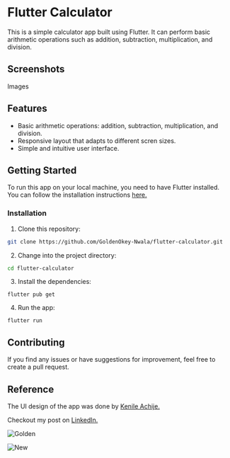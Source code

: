 # Flutter Calculator
This is a simple calculator app built using Flutter. It can perform basic arithmetic operations such as addition, subtraction, multiplication, and division.

## Screenshots

Images

## Features 
* Basic arithmetic operations: addition, subtraction, multiplication, and division.
* Responsive layout that adapts to different scren sizes.
* Simple and intuitive user interface.

## Getting Started

To run this app on your local machine, you need to have Flutter installed. You can follow the installation instructions [here.](https://flutter.dev/docs/get-started/install)

### Installation 
1. Clone this repository:
```bash
git clone https://github.com/GoldenOkey-Nwala/flutter-calculator.git
```
2. Change into the project directory:
```bash
cd flutter-calculator
```
3. Install the dependencies: 
```arduino
flutter pub get
```
4. Run the app:
```arduino
flutter run 
```

## Contributing
If you find any issues or have suggestions for improvement, feel free to create a pull request.

## Reference
The UI design of the app was done by [Kenile Achije.]()

Checkout my post on [LinkedIn.]()

![Golden](https://www.google.com/url?sa=i&url=https%3A%2F%2Fng.linkedin.com%2Fin%2Fgolden-okey-nwala%3Ftrk%3Dpublic_profile_browsemap&psig=AOvVaw0dorhfwiaz_sVTI0gPIS6s&ust=1679684712845000&source=images&cd=vfe&ved=2ahUKEwjW27Wm3_L9AhVkpicCHZ1DDnoQr4kDegQIARA7 "Golden's Image")

![New](https://drive.google.com/file/d/1J0L83TZ8Ftvrc7HlkNyrPOWsZICUP6yp/view?usp=share_link "New image")